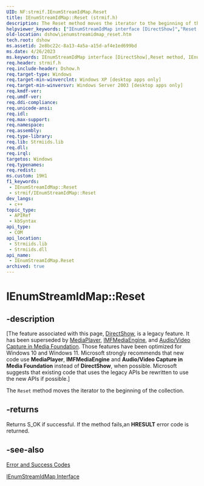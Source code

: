 ```yaml
---
UID: NF:strmif.IEnumStreamIdMap.Reset
title: IEnumStreamIdMap::Reset (strmif.h)
description: The Reset method moves the iterator to the beginning of the collection.
helpviewer_keywords: ["IEnumStreamIdMap interface [DirectShow]","Reset method","IEnumStreamIdMap.Reset","IEnumStreamIdMap::Reset","IEnumStreamIdMapReset","Reset","Reset method [DirectShow]","Reset method [DirectShow]","IEnumStreamIdMap interface","dshow.ienumstreamidmap_reset","strmif/IEnumStreamIdMap::Reset"]
old-location: dshow\ienumstreamidmap_reset.htm
tech.root: dshow
ms.assetid: 2e8bc22c-8a13-4a5a-a15d-af4e1ed699bd
ms.date: 4/26/2023
ms.keywords: IEnumStreamIdMap interface [DirectShow],Reset method, IEnumStreamIdMap.Reset, IEnumStreamIdMap::Reset, IEnumStreamIdMapReset, Reset, Reset method [DirectShow], Reset method [DirectShow],IEnumStreamIdMap interface, dshow.ienumstreamidmap_reset, strmif/IEnumStreamIdMap::Reset
req.header: strmif.h
req.include-header: Dshow.h
req.target-type: Windows
req.target-min-winverclnt: Windows XP [desktop apps only]
req.target-min-winversvr: Windows Server 2003 [desktop apps only]
req.kmdf-ver: 
req.umdf-ver: 
req.ddi-compliance: 
req.unicode-ansi: 
req.idl: 
req.max-support: 
req.namespace: 
req.assembly: 
req.type-library: 
req.lib: Strmiids.lib
req.dll: 
req.irql: 
targetos: Windows
req.typenames: 
req.redist: 
ms.custom: 19H1
f1_keywords:
 - IEnumStreamIdMap::Reset
 - strmif/IEnumStreamIdMap::Reset
dev_langs:
 - c++
topic_type:
 - APIRef
 - kbSyntax
api_type:
 - COM
api_location:
 - Strmiids.lib
 - Strmiids.dll
api_name:
 - IEnumStreamIdMap.Reset
archived: true
---
```


# IEnumStreamIdMap::Reset


## -description

\[The feature associated with this page, [DirectShow](/windows/win32/directshow/directshow), is a legacy feature. It has been superseded by [MediaPlayer](/uwp/api/Windows.Media.Playback.MediaPlayer), [IMFMediaEngine](/windows/win32/api/mfmediaengine/nn-mfmediaengine-imfmediaengine), and [Audio/Video Capture in Media Foundation](/windows/win32/medfound/audio-video-capture-in-media-foundation). Those features have been optimized for Windows 10 and Windows 11. Microsoft strongly recommends that new code use **MediaPlayer**, **IMFMediaEngine** and **Audio/Video Capture in Media Foundation** instead of **DirectShow**, when possible. Microsoft suggests that existing code that uses the legacy APIs be rewritten to use the new APIs if possible.\]

The <code>Reset</code> method moves the iterator to the beginning of the collection.



## -returns

Returns S_OK if successful. If the method fails,an <b>HRESULT</b> error code is returned.

## -see-also

<a href="/windows/desktop/DirectShow/error-and-success-codes">Error and Success Codes</a>



<a href="/windows/desktop/api/strmif/nn-strmif-ienumstreamidmap">IEnumStreamIdMap Interface</a>
